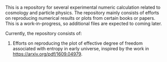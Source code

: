 This is a repository for several experimental numeric calculation related to cosmology and particle physics. The repository mainly consists of efforts on reproducing numerical results or plots from certain books or papers. This is a work-in-progress, so additional files are expected to coming later.

Currently, the repository consists of:
1. Efforts on reproducing the plot of effective degree of freedom associated with entropy in early universe, inspired by the work in https://arxiv.org/pdf/1609.04979.
